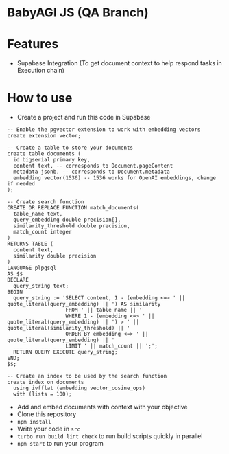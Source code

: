 # BabyAGI JS (QA Branch)

# Features
- Supabase Integration (To get document context to help respond tasks in Execution chain)

# How to use
- Create a project and run this code in Supabase
```
-- Enable the pgvector extension to work with embedding vectors
create extension vector;

-- Create a table to store your documents
create table documents (
  id bigserial primary key,
  content text, -- corresponds to Document.pageContent
  metadata jsonb, -- corresponds to Document.metadata
  embedding vector(1536) -- 1536 works for OpenAI embeddings, change if needed
);

-- Create search function
CREATE OR REPLACE FUNCTION match_documents(
  table_name text,
  query_embedding double precision[],
  similarity_threshold double precision,
  match_count integer
)
RETURNS TABLE (
  content text,
  similarity double precision
)
LANGUAGE plpgsql
AS $$
DECLARE
  query_string text;
BEGIN
  query_string := 'SELECT content, 1 - (embedding <=> ' || quote_literal(query_embedding) || ') AS similarity
                   FROM ' || table_name || '
                   WHERE 1 - (embedding <=> ' || quote_literal(query_embedding) || ') > ' || quote_literal(similarity_threshold) || '
                   ORDER BY embedding <=> ' || quote_literal(query_embedding) || '
                   LIMIT ' || match_count || ';';
  RETURN QUERY EXECUTE query_string;
END;
$$;

-- Create an index to be used by the search function
create index on documents
  using ivfflat (embedding vector_cosine_ops)
  with (lists = 100);
```

- Add and embed documents with context with your objective
- Clone this repository
- `npm install`
- Write your code in `src`
- `turbo run build lint check` to run build scripts quickly in parallel
- `npm start` to run your program
